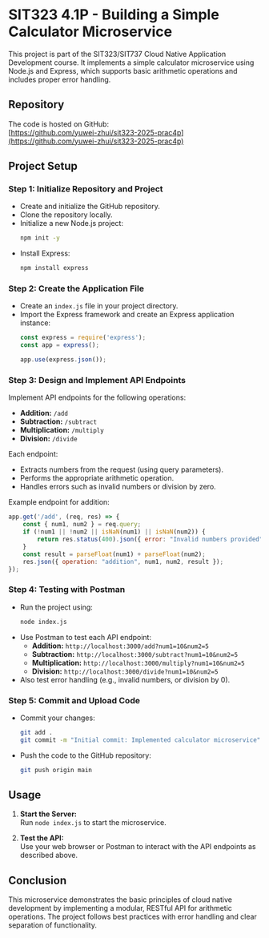 # SIT323 4.1P - Building a Simple Calculator Microservice

This project is part of the SIT323/SIT737 Cloud Native Application Development course. It implements a simple calculator microservice using Node.js and Express, which supports basic arithmetic operations and includes proper error handling.

## Repository

The code is hosted on GitHub:  
[https://github.com/yuwei-zhui/sit323-2025-prac4p](https://github.com/yuwei-zhui/sit323-2025-prac4p)

## Project Setup

### Step 1: Initialize Repository and Project
- Create and initialize the GitHub repository.
- Clone the repository locally.
- Initialize a new Node.js project:
  ```bash
  npm init -y
  ```
- Install Express:
  ```bash
  npm install express
  ```

### Step 2: Create the Application File
- Create an `index.js` file in your project directory.
- Import the Express framework and create an Express application instance:
  ```javascript
  const express = require('express');
  const app = express();

  app.use(express.json());
  ```
  
### Step 3: Design and Implement API Endpoints
Implement API endpoints for the following operations:
- **Addition:** `/add`
- **Subtraction:** `/subtract`
- **Multiplication:** `/multiply`
- **Division:** `/divide`

Each endpoint:
- Extracts numbers from the request (using query parameters).
- Performs the appropriate arithmetic operation.
- Handles errors such as invalid numbers or division by zero.
  
Example endpoint for addition:
```javascript
app.get('/add', (req, res) => {
    const { num1, num2 } = req.query;
    if (!num1 || !num2 || isNaN(num1) || isNaN(num2)) {
        return res.status(400).json({ error: "Invalid numbers provided" });
    }
    const result = parseFloat(num1) + parseFloat(num2);
    res.json({ operation: "addition", num1, num2, result });
});
```

### Step 4: Testing with Postman
- Run the project using:
  ```bash
  node index.js
  ```
- Use Postman to test each API endpoint:
  - **Addition:** `http://localhost:3000/add?num1=10&num2=5`
  - **Subtraction:** `http://localhost:3000/subtract?num1=10&num2=5`
  - **Multiplication:** `http://localhost:3000/multiply?num1=10&num2=5`
  - **Division:** `http://localhost:3000/divide?num1=10&num2=5`
- Also test error handling (e.g., invalid numbers, or division by 0).

### Step 5: Commit and Upload Code
- Commit your changes:
  ```bash
  git add .
  git commit -m "Initial commit: Implemented calculator microservice"
  ```
- Push the code to the GitHub repository:
  ```bash
  git push origin main
  ```

## Usage

1. **Start the Server:**  
   Run `node index.js` to start the microservice.

2. **Test the API:**  
   Use your web browser or Postman to interact with the API endpoints as described above.

## Conclusion

This microservice demonstrates the basic principles of cloud native development by implementing a modular, RESTful API for arithmetic operations. The project follows best practices with error handling and clear separation of functionality.  

